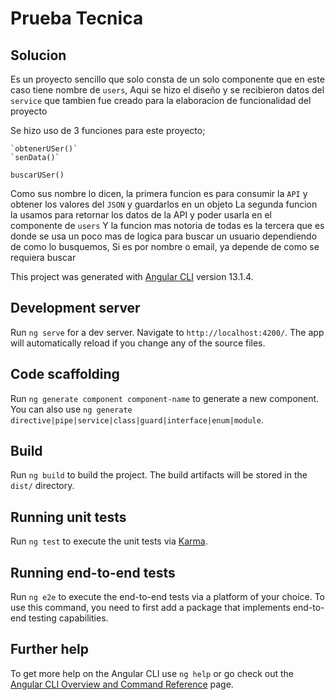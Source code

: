 # Prueba Tecnica



## Solucion

Es un proyecto sencillo que solo consta de un solo componente que en este caso tiene nombre de `users`, Aqui se hizo el diseño y se recibieron datos del `service`
que tambien fue creado para la elaboracion de funcionalidad del proyecto


Se hizo uso de 3 funciones para este proyecto;

    `obtenerUSer()`
    `senData()`
   `buscarUSer()`

Como sus nombre lo dicen, la primera funcion es para consumir la `API` y obtener los valores del `JSON` y guardarlos en un objeto
La segunda funcion la usamos para retornar los datos de la API y poder usarla en el componente de `users`
Y la funcion mas notoria de todas es la tercera que es donde se usa un poco mas de logica para buscar un usuario dependiendo de como lo busquemos,
Si es por nombre o email, ya depende de como se requiera buscar



This project was generated with [Angular CLI](https://github.com/angular/angular-cli) version 13.1.4.

## Development server

Run `ng serve` for a dev server. Navigate to `http://localhost:4200/`. The app will automatically reload if you change any of the source files.

## Code scaffolding

Run `ng generate component component-name` to generate a new component. You can also use `ng generate directive|pipe|service|class|guard|interface|enum|module`.

## Build

Run `ng build` to build the project. The build artifacts will be stored in the `dist/` directory.

## Running unit tests

Run `ng test` to execute the unit tests via [Karma](https://karma-runner.github.io).

## Running end-to-end tests

Run `ng e2e` to execute the end-to-end tests via a platform of your choice. To use this command, you need to first add a package that implements end-to-end testing capabilities.

## Further help

To get more help on the Angular CLI use `ng help` or go check out the [Angular CLI Overview and Command Reference](https://angular.io/cli) page.
